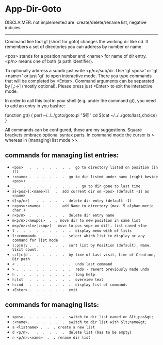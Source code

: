# App-Dir-Goto

DISCLAIMER: not implemented are: create/delete/rename list, negative indicies

- - -

  Command line tool gt (short for goto) changes the working dir like cd.
  It remembers a set of directories you can address by number or name.

  &lt;pos> stands for a position number and &lt;name&gt; for name 
  of dir entry. &lt;p/n> means one of both (a path identifier).

  To optionally address a subdir just write &lt;p/n>/sub/dir.
  Use 'gt &lt;pos&gt;' or 'gt &lt;name&gt;' or just 'gt' to open interactive mode.
  There you type commands that will be completed by &lt;Enter&gt;.
  Command arguments can be separated by [,:-&gt;] (mostly optional).
  Please press just &lt;Enter&gt; to exit the interactive mode.

In order to call this tool in your shell (e.g. under the command gt), you need to add an entry in you bashrc:

function gt() { perl ~/../../goto/goto.pl "$@" cd $(cat ~/../../goto/last_choice) }


All commands can be configured, these are my suggestions.
Square brackets embrace optional syntax parts.
In command mode the cursor is &gt; whereas in (managing) list mode &gt;&gt;.

## commands for managing list entries:
                
- `<pos>   .  .  .  .  .  .  .  go to directory listed on position (in [])`
- `:<name> .  .  .  .  .  .  go to dir listed under name (right beside <pos>)`
- `_    .  .  .  .  .  .  .  .  .  go to dir gone to last time`
- `a[<pos>[:<name>]]   .  add current dir on <pos> (default -1) as <name>`
- `d[<p/n>]   .  .  .  .  .  delete dir entry (default -1)`
- `n<pos>:<name> .  .  .  add Name to directory (max. 5 alphanumeric char.)`
- `n<p/n>  .  .  .  .  .  .  delete dir entry name`
- `m<p/n>:<newpos>  .  . move dir to new position in same list`
- `m<p/n>:<ln>[:<np>]   move to pos <np> on diff. list named <ln>`
- `l .  .  .  .  .  .  .  .  .  display menu with of lists`
- `l:<command>   .  .  .  .  select which list to display or any command for list mode`
- `s:p|n|v .  .  .  .  .  .  sort list by Position (default), Name, Visit count,`
- `s:l|c|d .  .  .  .  .  .  by time of Last visit, time of Creation, Dir path`
- `< .  .  .  .  .  .  .  .  .  undo last command`
- `> .  .  .  .  .  .  .  .  .  redo - revert previously made undo`
- `h .  .  .  .  .  .  .  .  .  long help`
- `h:txt   .  .  .  .  .  .  .  overview text`
- `h:cmd   .  .  .  .  .  .  .  display list of commands`
- `<Enter> .  .  .  .  .  .  exit`

## commands for managing lists:

- `<pos>.  .  .  .  .  .  .  switch to dir list named on &lt;pos&gt;`
- `:<name>.   .  .  .  .  .  switch to dir list with &lt;name&gt;`
- `a <listname> .  .  . create a new list`
- `d <p/n>.   .  .  .  .  .  delete list (has to be empty)`
- `n <p/n>:<name>  .  . rename dir list`

